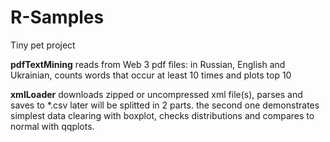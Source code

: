 # R-Samples
Tiny pet project

<b>pdfTextMining</b> 
reads from Web 3 pdf files: in Russian, English and Ukrainian, 
counts words that occur at least 10 times and plots top 10

<b>xmlLoader</b> 
downloads zipped or uncompressed xml file(s), parses and saves to *.csv
later will be splitted in 2 parts. 
the second one demonstrates simplest data clearing with boxplot, 
checks distributions and compares to normal with qqplots.
